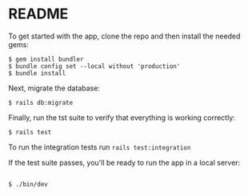 # README

To get started with the app, clone the repo and then install the needed gems:

```
$ gem install bundler
$ bundle config set --local without 'production'
$ bundle install
```

Next, migrate the database:

```
$ rails db:migrate
```

Finally, run the tst suite to verify that everything is working correctly:

```
$ rails test
```

To run the integration tests run `rails test:integration`

If the test suite passes, you'll be ready to run the app in a local server:

```

$ ./bin/dev
```
